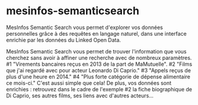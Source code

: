 mesinfos-semanticsearch
=======================

MesInfos Semantic Search vous permet d'explorer vos données personnelles grâce à des requêtes en langage naturel, dans une interface enrichie par les données du Linked Open Data.

MesInfos Semantic Search vous permet de trouver l'information que vous cherchez sans avoir à affiner une recherche avec de nombreux paramètres.
#1 "Virements bancaires reçus en 2013 de la part de MaMutuelle". 
#2 "Films que j'ai regardé avec pour acteur Leonardo Di Caprio."
#3 "Appels reçus de plus d'une heure en 2014."
#4 "Plus forte catégorie de dépense alimentaire ce mois-ci."
C'est aussi simple que cela!
De plus, vos données sont enrichies : retrouvez dans le cadre de l'exemple #2 la fiche biographique de Di Caprio, ses autres films, ses liens avec d'autres acteurs...

